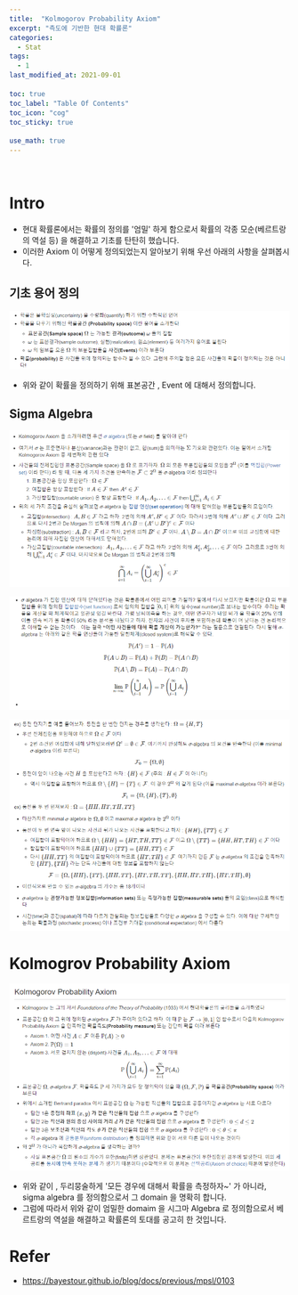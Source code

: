 ```yaml
---
title:  "Kolmogorov Probability Axiom"
excerpt: "측도에 기반한 현대 확률론"
categories:
  - Stat
tags:
  - 1
last_modified_at: 2021-09-01

toc: true
toc_label: "Table Of Contents"
toc_icon: "cog"
toc_sticky: true

use_math: true
---
```


<br>

# Intro

- 현대 확률론에서는 확률의 정의를 '엄밀' 하게 함으로서 확률의 각종 모순(베르트랑 의 역설 등) 을 해결하고 기초를 탄탄히 했습니다.
- 이러한 Axiom 이 어떻게 정의되었는지 알아보기 위해 우선 아래의 사항을 살펴봅시다.

## 기초 용어 정의

![png](/assets/images/Stat/53_1.png)

- 위와 같이 확률을 정의하기 위해 표본공간 , Event 에 대해서 정의합니다.

## Sigma Algebra

![png](/assets/images/Stat/53_2.png)

![png](/assets/images/Stat/53_3.png)

![png](/assets/images/Stat/53_4.png)

# Kolmogrov Probability Axiom

![png](/assets/images/Stat/53_5.png)

- 위와 같이 , 두리뭉술하게 '모든 경우에 대해서 확률을 측정하자~' 가 아니라, sigma algebra 를 정의함으로서 그 domain 을 명확히 합니다.
- 그럼에 따라서 위와 같이 엄밀한 domaim 을 시그마 Algebra 로 정의함으로서 베르트랑의 역설을 해결하고 확률론의 토대를 공고히 한 것입니다.

# Refer

- https://bayestour.github.io/blog/docs/previous/mpsl/0103

